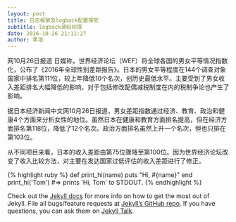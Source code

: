 ```yaml
---
layout: post
title: 日志框架及logback配置探究
subtitle: logback源码初探
date: 2016-10-26 21:11:27
author: 李浩
---
```

网10月26日报道 日媒称，世界经济论坛（WEF）将全球各国的男女平等情况指数化，公布了《2016年全球性别差距报告》。日本的男女平等程度在144个调查对象国家中排名第111位，较上年降低10个名次，创历史最低水平。主要受到了男女收入差距排名大幅降低的影响，对于包括修改配偶减税制度在内的税制争论也产生了影响。

据日本经济新闻中文网10月26日报道，男女差距指数通过经济、教育、政治和健康4个方面来分析女性的地位。虽然日本在健康和教育方面排名提高，但在经济方面排名第118位，降低了12个名次。政治方面排名虽然上升一个名次，但也只排在第103位。

从不同项目来看，日本的收入差距由第75位骤降至第100位。因为世界经济论坛改变了收入比较方法，对主要在发达国家过低评估的收入差距进行了修正。

{% highlight ruby %}
def print_hi(name)
  puts "Hi, #{name}"
end
print_hi('Tom')
#=> prints 'Hi, Tom' to STDOUT.
{% endhighlight %}

Check out the [Jekyll docs][jekyll-docs] for more info on how to get the most out of Jekyll. File all bugs/feature requests at [Jekyll’s GitHub repo][jekyll-gh]. If you have questions, you can ask them on [Jekyll Talk][jekyll-talk].

[jekyll-docs]: http://jekyllrb.com/docs/home
[jekyll-gh]:   https://github.com/jekyll/jekyll
[jekyll-talk]: https://talk.jekyllrb.com/
